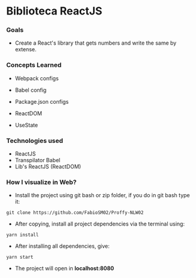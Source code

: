 # Biblioteca ReactJS

### Goals

- Create a React's library that gets numbers and write the same by extense.

### Concepts Learned

- Webpack configs

- Babel config 

- Package.json configs

- ReactDOM

- UseState

  

### Technologies used

- ReactJS
- Transpilator Babel
- Lib's ReactJS (ReactDOM)

### How I visualize in Web?

- Install the project using git bash or zip folder, if you do in git bash type it:

```
git clone https://github.com/FabioSM02/Proffy-NLW02
```

- After copying, install all project dependencies via the terminal using:

```
yarn install
```

- After installing all dependencies, give:

```
yarn start
```

- The project will open in **localhost:8080**
